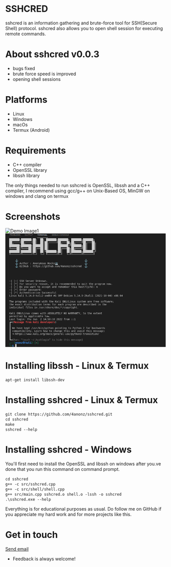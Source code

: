 # SSHCRED
sshcred is an information gathering and brute-force tool for SSH(Secure Shell) protocol.
sshcred also allows you to open shell session for executing remote commands.

# About sshcred v0.0.3
* bugs fixed
* brute force speed is improved
* opening shell sessions

# Platforms
* Linux
* Windows
* macOs
* Termux (Android)

# Requirements

* C++ compiler
* OpenSSL library
* libssh library

The only things needed to run sshcred is OpenSSL, libssh and a C++ compiler,
I recommend using gcc/g++ on Unix-Based OS, MinGW on windows and clang on termux

# Screenshots
![Demo Image1](/sshcred.png)
![Demo Image2](demo/sshcred2.png)

# Installing libssh - Linux & Termux
```
apt-get install libssh-dev
```
# Installing sshcred - Linux & Termux
```
git clone https://github.com/4anonz/sshcred.git
cd sshcred
make
sshcred --help
```
# Installing sshcred - Windows
You'll first need to install the OpenSSL and libssh on
windows after you.ve done that you run this command on
command prompt.
```
cd sshcred
g++ -c src/sshcred.cpp
g++ -c src/shell/shell.cpp
g++ src/main.cpp sshcred.o shell.o -lssh -o sshcred
.\sshcred.exe --help
```

Everything is for educational purposes as usual.
Do follow me on GitHub  if you appreciate my hard work and for more projects like this.

# Get in touch
<a href="mailto:digitalguru64@gmail.com" action='_blank'> Send email </a>
* Feedback is always welcome!